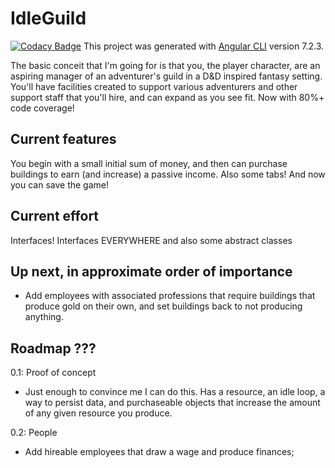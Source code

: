 # IdleGuild
[![Codacy Badge](https://api.codacy.com/project/badge/Grade/81de043ced7c48b3a45956a384259378)](https://www.codacy.com/app/PMBakerJohnson/idle-guild?utm_source=github.com&amp;utm_medium=referral&amp;utm_content=PMBakerJohnson/idle-guild&amp;utm_campaign=Badge_Grade)
This project was generated with [Angular CLI](https://github.com/angular/angular-cli) version 7.2.3.

The basic conceit that I'm going for is that you, the player character, are an aspiring manager of an adventurer's guild in a D&D inspired fantasy setting. You'll have facilities created to support various adventurers and other support staff that you'll hire, and can expand as you see fit. Now with 80%+ code coverage!

## Current features

You begin with a small initial sum of money, and then can purchase buildings to earn (and increase) a passive income. Also some tabs! And now you can save the game!

## Current effort

Interfaces! Interfaces EVERYWHERE and also some abstract classes

## Up next, in approximate order of importance

- Add employees with associated professions that require buildings that produce gold on their own, and set buildings back to not producing anything.

## Roadmap ???
0.1: Proof of concept
-    Just enough to convince me I can do this. Has a resource, an idle loop, a way to persist data, and purchaseable objects that increase the amount of any given resource you produce.

0.2: People
-    Add hireable employees that draw a wage and produce finances;
